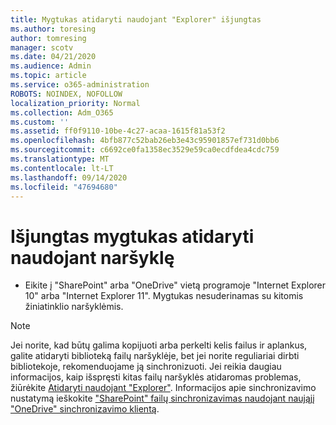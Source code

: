 ```yaml
---
title: Mygtukas atidaryti naudojant "Explorer" išjungtas
ms.author: toresing
author: tomresing
manager: scotv
ms.date: 04/21/2020
ms.audience: Admin
ms.topic: article
ms.service: o365-administration
ROBOTS: NOINDEX, NOFOLLOW
localization_priority: Normal
ms.collection: Adm_O365
ms.custom: ''
ms.assetid: ff0f9110-10be-4c27-acaa-1615f81a53f2
ms.openlocfilehash: 4bfb877c52bab26eb3e43c95901857ef731d0bb6
ms.sourcegitcommit: c6692ce0fa1358ec3529e59ca0ecdfdea4cdc759
ms.translationtype: MT
ms.contentlocale: lt-LT
ms.lasthandoff: 09/14/2020
ms.locfileid: "47694680"
---
```

# <a name="the-open-with-explorer-button-is-disabled"></a>Išjungtas mygtukas atidaryti naudojant naršyklę

- Eikite į "SharePoint" arba "OneDrive" vietą programoje "Internet Explorer 10" arba "Internet Explorer 11". Mygtukas nesuderinamas su kitomis žiniatinklio naršyklėmis.
    
> [!NOTE]
> Jei norite, kad būtų galima kopijuoti arba perkelti kelis failus ir aplankus, galite atidaryti biblioteką failų naršyklėje, bet jei norite reguliariai dirbti bibliotekoje, rekomenduojame ją sinchronizuoti. Jei reikia daugiau informacijos, kaip išspręsti kitas failų naršyklės atidaromas problemas, žiūrėkite [Atidaryti naudojant "Explorer"](https://go.microsoft.com/fwlink/?linkid=871665). Informacijos apie sinchronizavimo nustatymą ieškokite ["SharePoint" failų sinchronizavimas naudojant naująjį "OneDrive" sinchronizavimo klientą](https://go.microsoft.com/fwlink/?linkid=871666). 
  


